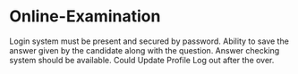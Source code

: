 # Online-Examination
Login system must be present and secured by password.
Ability to save the answer given by the candidate along with the question.
Answer checking system should be available.
Could Update Profile
Log out after the over.
